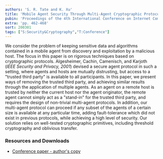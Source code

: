 ```yaml
---
authors: 'S. R. Tate and K. Xu'
title: 'Mobile Agent Security Through Multi-Agent Cryptographic Protocols'
pubin: 'Proceedings of the 4th International Conference on Internet Computing (IC 2003)'
extra: 'pp. 462-468'
sort: 200301
tags: ["S:Security&Cryptography","T:Conference"]
---
```

We consider the problem of keeping sensitive data and algorithms
contained in a mobile agent from discovery and exploitation by a
malicious host.  The focus in this paper is on rigorous techniques
based on cryptographic protocols.  Algesheimer, Cachin,
Camenisch, and Karjoth (*IEEE Security and Privacy, 2001*) devised
a secure agent protocol in such a setting, where agents and hosts are
mutually distrusting, but access to a "trusted third party" is
available to all participants.  In this paper, we present ways of
removing the trusted third party, and achieving similar results
through the application of multiple agents.  As an agent on a remote
host is trusted by neither the current host nor the agent originator,
the remote agent cannot simply act as a "stand-in" for the trusted
third party, and requires the design of non-trivial multi-agent
protocols.  In addition, our multi-agent protocol can proceed if any
subset of the agents of a certain size is available at any particular
time, adding fault-tolerance which did not exist in previous
protocols, while achieving a high level of security.  Our solution
relies on well-tested cryptographic primitives, including threshold 
cryptography and oblivious transfer.

### Resources and Downloads

* [Conference paper - author's copy](/publications/2003-MultiAgent.pdf)



